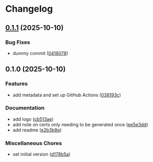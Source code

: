 # Changelog

## [0.1.1](https://github.com/Scouterna/scoutid-keycloak-provider/compare/v0.1.0...v0.1.1) (2025-10-10)


### Bug Fixes

* dummy commit ([0418078](https://github.com/Scouterna/scoutid-keycloak-provider/commit/0418078635fbb2b68d3108b3c217e9073be7ca21))

## 0.1.0 (2025-10-10)


### Features

* add metadata and set up GitHub Actions ([038193c](https://github.com/Scouterna/scoutid-keycloak-provider/commit/038193c6e368b089ffbee025360d4b61ca068863))


### Documentation

* add logo ([cb513ae](https://github.com/Scouterna/scoutid-keycloak-provider/commit/cb513ae633d3d2eb92216ce251d1baa3d2d6ead4))
* add note on certs only needing to be generated once ([ee5e3dd](https://github.com/Scouterna/scoutid-keycloak-provider/commit/ee5e3dd322c0778e80baec153e6aab82f617d953))
* add readme ([e2b3b8e](https://github.com/Scouterna/scoutid-keycloak-provider/commit/e2b3b8ec9f2c0b24480d74fc107b27b2bf605a41))


### Miscellaneous Chores

* set initial version ([d178b5a](https://github.com/Scouterna/scoutid-keycloak-provider/commit/d178b5a3622c4d87c8e80327f94ffa21eac98c76))
